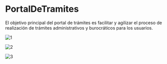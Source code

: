 # PortalDeTramites

El objetivo principal del portal de trámites es facilitar y agilizar el proceso de realización de trámites administrativos y burocráticos para los usuarios. 

![1](https://github.com/MishelEspinoza07/PortalDeTramites/assets/102001751/a39dc7de-0c15-49c8-af01-b97c71549ae0)

![2](https://github.com/MishelEspinoza07/PortalDeTramites/assets/102001751/3917c345-a018-4930-94f6-efbccc7a0e32)

![3](https://github.com/MishelEspinoza07/PortalDeTramites/assets/102001751/31e6826b-4c2b-4181-93a2-685e60f1e77b)
